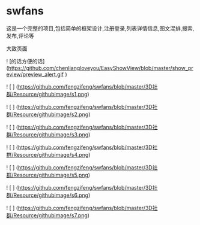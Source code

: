 # swfans
这是一个完整的项目,包括简单的框架设计,注册登录,列表详情信息,图文混排,搜索,发布,评论等

大致页面

! [的话方便的话] (https://github.com/chenliangloveyou/EasyShowView/blob/master/show_preview/preview_alert.gif
)

! [ ] (https://github.com/fengzifeng/swfans/blob/master/3D社群/Resource/githubimage/s1.png)

! [ ] (https://github.com/fengzifeng/swfans/blob/master/3D社群/Resource/githubimage/s2.png)

! [ ] (https://github.com/fengzifeng/swfans/blob/master/3D社群/Resource/githubimage/s3.png)

! [ ] (https://github.com/fengzifeng/swfans/blob/master/3D社群/Resource/githubimage/s4.png)

! [ ] (https://github.com/fengzifeng/swfans/blob/master/3D社群/Resource/githubimage/s5.png)

! [ ] (https://github.com/fengzifeng/swfans/blob/master/3D社群/Resource/githubimage/s6.png)

! [ ] (https://github.com/fengzifeng/swfans/blob/master/3D社群/Resource/githubimage/s7.png)

